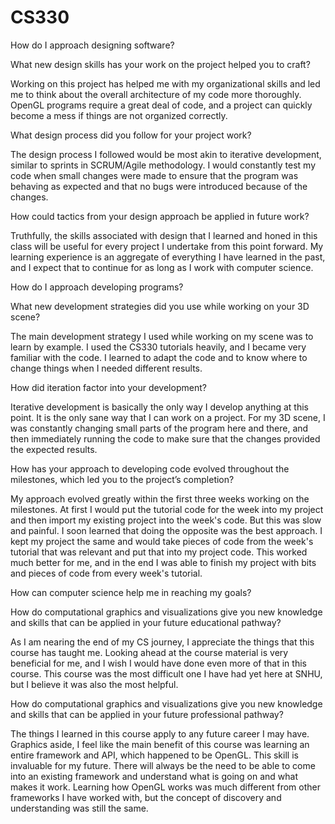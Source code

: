 # CS330

How do I approach designing software?
  
  What new design skills has your work on the project helped you to craft?
  
   Working on this project has helped me with my organizational skills and led me to think about the overall architecture of my code more thoroughly. OpenGL programs require a great deal of code, and a project can quickly become a mess if things are not organized correctly.
  
  What design process did you follow for your project work?
  
   The design process I followed would be most akin to iterative development, similar to sprints in SCRUM/Agile methodology. I would constantly test my code when small changes were made to ensure that the program was behaving as expected and that no bugs were introduced because of the changes.
  
  How could tactics from your design approach be applied in future work?
  
   Truthfully, the skills associated with design that I learned and honed in this class will be useful for every project I undertake from this point forward. My learning experience is an aggregate of everything I have learned in the past, and I expect that to continue for as long as I work with computer science.

How do I approach developing programs?
  
  What new development strategies did you use while working on your 3D scene?
  
   The main development strategy I used while working on my scene was to learn by example. I used the CS330 tutorials heavily, and I became very familiar with the code. I learned to adapt the code and to know where to change things when I needed different results.
  
  How did iteration factor into your development?
  
   Iterative development is basically the only way I develop anything at this point. It is the only sane way that I can work on a project. For my 3D scene, I was constantly changing small parts of the program here and there, and then immediately running the code to make sure that the changes provided the expected results.
  
  How has your approach to developing code evolved throughout the milestones, which led you to the project’s completion?
  
   My approach evolved greatly within the first three weeks working on the milestones. At first I would put the tutorial code for the week into my project and then import my existing project into the week's code. But this was slow and painful. I soon learned that doing the opposite was the best approach. I kept my project the same and would take pieces of code from the week's tutorial that was relevant and put that into my project code. This worked much better for me, and in the end I was able to finish my project with bits and pieces of code from every week's tutorial.

How can computer science help me in reaching my goals?
  
  How do computational graphics and visualizations give you new knowledge and skills that can be applied in your future educational pathway?

   As I am nearing the end of my CS journey, I appreciate the things that this course has taught me. Looking ahead at the course material is very beneficial for me, and I wish I would have done even more of that in this course. This course was the most difficult one I have had yet here at SNHU, but I believe it was also the most helpful.
 
  How do computational graphics and visualizations give you new knowledge and skills that can be applied in your future professional pathway?

   The things I learned in this course apply to any future career I may have. Graphics aside, I feel like the main benefit of this course was learning an entire framework and API, which happened to be OpenGL. This skill is invaluable for my future. There will always be the need to be able to come into an existing framework and understand what is going on and what makes it work. Learning how OpenGL works was much different from other frameworks I have worked with, but the concept of discovery and understanding was still the same.
